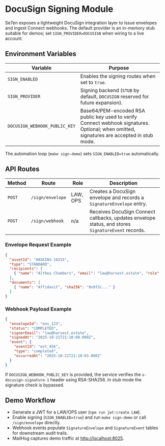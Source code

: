 # DocuSign Signing Module

Se7en exposes a lightweight DocuSign integration layer to issue envelopes and ingest Connect webhooks. The default provider is an in-memory stub suitable for demos; set `SIGN_PROVIDER=DOCUSIGN` when wiring to a live account.

## Environment Variables

| Variable | Purpose |
|----------|---------|
| `SIGN_ENABLED` | Enables the signing routes when set to `true`. |
| `SIGN_PROVIDER` | Signing backend (`STUB` by default, `DOCUSIGN` reserved for future expansion). |
| `DOCUSIGN_WEBHOOK_PUBLIC_KEY` | Base64/PEM-encoded RSA public key used to verify Connect webhook signatures. Optional; when omitted, signatures are accepted in stub mode. |

The automation loop (`make sign-demo`) sets `SIGN_ENABLED=true` automatically.

## API Routes

| Method | Route | Role | Description |
|--------|-------|------|-------------|
| `POST` | `/sign/envelope` | LAW, OPS | Creates a DocuSign envelope and records a `SignatureEnvelope` entry. |
| `POST` | `/sign/webhook` | n/a | Receives DocuSign Connect callbacks, updates envelope status, and stores `SignatureEvent` records. |

### Envelope Request Example

```json
{
  "assetId": "HASKINS-16315",
  "type": "STANDARD",
  "recipients": [
    { "name": "Althea Chambers", "email": "law@harvest.estate", "role": "SIGNER" }
  ],
  "documents": [
    { "name": "Affidavit", "sha256": "0x9f3c..." }
  ]
}
```

### Webhook Payload Example

```json
{
  "envelopeId": "env_123",
  "status": "COMPLETED",
  "signerEmail": "law@harvest.estate",
  "signedAt": "2025-10-21T21:10:00.000Z",
  "event": {
    "eventId": "evt_456",
    "type": "completed",
    "occurredAt": "2025-10-21T21:10:03.000Z"
  }
}
```

If `DOCUSIGN_WEBHOOK_PUBLIC_KEY` is provided, the service verifies the `x-docusign-signature-1` header using RSA-SHA256. In stub mode the signature check is bypassed.

## Demo Workflow

- Generate a JWT for a LAW/OPS user (`npm run jwt:create LAW`).
- Enable signing (`SIGN_ENABLED=true`) and run `make sign-demo` or call `/sign/envelope` directly.
- Webhook events populate `SignatureEnvelope` and `SignatureEvent` tables for downstream audit trails.
- MailHog captures demo traffic at [http://localhost:8025](http://localhost:8025).

